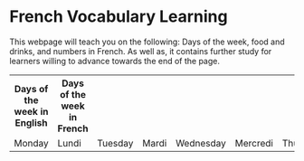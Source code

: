 <h1> French Vocabulary Learning </h1>


<p> This webpage will teach you on the following: Days of the week, food and drinks, and numbers in French. As well as, it contains further study for learners willing to advance towards the end of the page. </p>

<table>
  <tr><th> Days of the week in English </th> <th> Days of the week in French </th> </tr>
  <tr><td> Monday </td><td> Lundi </td> <td> Tuesday </td><td> Mardi </td><td> Wednesday </td><td> Mercredi </td><td> Thursday </td><td> Jeudi </td><td> Friday </td><td> Vendredi </td><td> Saturday </td><td> Samedi </td><td> Sunday </td><td> Dimanche </td></tr>
  
    

